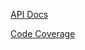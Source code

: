 [API Docs](http://ec2-34-212-169-254.us-west-2.compute.amazonaws.com/api/v1/docs)

[Code Coverage](http://ec2-34-212-169-254.us-west-2.compute.amazonaws.com:1000/)
